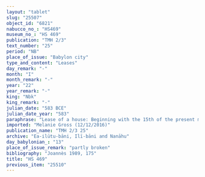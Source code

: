 ```yaml
---
layout: "tablet"
slug: "25507"
object_id: "6821"
nabucco_no_: "HS469"
museum_no_: "HS 469"
publication: "TMH 2/3"
text_number: "25"
period: "NB"
place_of_issue: "Babylon city"
type_and_content: "Leases"
day_remark: "-"
month: "I"
month_remark: "-"
year: "22"
year_remark: "-"
king: "Nbk"
king_remark: "-"
julian_date: "583 BCE"
julian_date_year: "583"
paraphrase: "Lease of a house: Beginning with the 15th of the present month <strong>A</strong> rents out to <strong>B</strong> for 4 years a house adjoining the house of <strong>C</strong> for 6 shekels of silver rent per year. The tenant is responsible for the renewing of the north wing (<em>bīt i&scaron;tāni</em>) until Ta&scaron;rīt (VII). The costs for it will be covered by the rent (<em>idū</em>) of the house. For any other work he performs (<em>epē&scaron;u</em>) in the house, the tenant can withhold (<em>kal&ucirc;</em> D-stem) the expenditure (<em>tēlītu</em>) and charge (<em>man&ucirc;</em>) his landlord with it. At the sealing of the tablet (<em>ṭuppu</em>) 2 witnesses (including Kidin-Marduk/Nab&ucirc;-balāssu-iqbi//Eppē&scaron;-ilī) and the scribe. Broken additional clause about the access of the landlord to the house.<br /> &nbsp;<br /> <strong>A</strong> = Nab&ucirc;-&scaron;umu-i&scaron;kun/Puhhuru//Ea-ilūtu-bāni; <strong>B</strong> = Silim-Bēl/&Scaron;umāya//Eppe&scaron;-ilī; <strong>C</strong> = Rēmūtu/&Scaron;a-p&icirc;-Bēl//Kānik-bābi; Scribe = Marduk-&scaron;umu-lib&scaron;i<br /> &nbsp;"
imported: "Melanie Gross (12/12/2016)"
publication_name: "TMH 2/3 25"
archive: "Ea-ilūtu-bāni, Ilī-bāni and Nanāhu"
day_babylonian_: "13"
place_of_issue_remark: "partly broken"
bibliography: "Joannès 1989, 175"
title: "HS 469"
previous_item: "25510"
---
```


